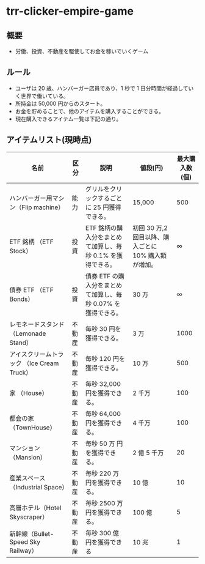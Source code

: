 # trr-clicker-empire-game

## 概要

- 労働、投資、不動産を駆使してお金を稼いでいくゲーム

## ルール

- ユーザは 20 歳、ハンバーガー店員であり、1 秒で 1 日分時間が経過していく世界で働いている。
- 所持金は 50,000 円からのスタート。
- お金を貯めることで、他のアイテムを購入することができる。
- 現在購入できるアイテム一覧は下記の通り。

## アイテムリスト(現時点)

| 名前                                       | 区分   | 説明                                                         | 値段(円)                                             | 最大購入数(個) |
| ------------------------------------------ | ------ | ------------------------------------------------------------ | ---------------------------------------------------- | -------------- |
| ハンバーガー用マシン（Flip machine）       | 能力   | グリルをクリックするごとに 25 円獲得できる。                 | 15,000                                               | 500            |
| ETF 銘柄 （ETF Stock）                     | 投資   | ETF 銘柄の購入分をまとめて加算し、毎秒 0.1% を獲得できる。   | 初回 30 万,2 回目以降、購入ごとに 10% 購入額が増加。 | ∞              |
| 債券 ETF （ETF Bonds）                     | 投資   | 債券 ETF の購入分をまとめて加算し、毎秒 0.07% を獲得できる。 | 30 万                                                | ∞              |
| レモネードスタンド （Lemonade Stand）      | 不動産 | 毎秒 30 円を獲得できる。                                     | 3 万                                                 | 1000           |
| アイスクリームトラック （Ice Cream Truck） | 不動産 | 毎秒 120 円を獲得できる。                                    | 10 万                                                | 500            |
| 家 （House）                               | 不動産 | 毎秒 32,000 円を獲得できる。                                 | 2 千万                                               | 100            |
| 都会の家 （TownHouse）                     | 不動産 | 毎秒 64,000 円を獲得できる。                                 | 4 千万                                               | 100            |
| マンション （Mansion）                     | 不動産 | 毎秒 50 万 円を獲得できる。                                  | 2 億 5 千万                                          | 20             |
| 産業スペース（Industrial Space）           | 不動産 | 毎秒 220 万 円を獲得できる。                                 | 10 億                                                | 10             |
| 高層ホテル（Hotel Skyscraper）             | 不動産 | 毎秒 2500 万 円を獲得できる。                                | 100 億                                               | 5              |
| 新幹線（Bullet-Speed Sky Railway）         | 不動産 | 毎秒 300 億 円を獲得できる                                   | 10 兆                                                | 1              |
